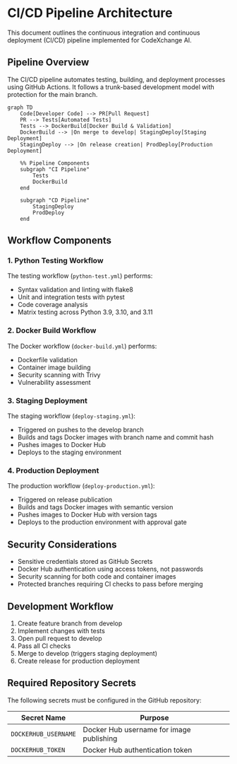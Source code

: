 # CI/CD Pipeline Architecture

This document outlines the continuous integration and continuous deployment (CI/CD) pipeline implemented for CodeXchange AI.

## Pipeline Overview

The CI/CD pipeline automates testing, building, and deployment processes using GitHub Actions. It follows a trunk-based development model with protection for the main branch.

```mermaid
graph TD
    Code[Developer Code] --> PR[Pull Request]
    PR --> Tests[Automated Tests]
    Tests --> DockerBuild[Docker Build & Validation]
    DockerBuild --> |On merge to develop| StagingDeploy[Staging Deployment]
    StagingDeploy --> |On release creation| ProdDeploy[Production Deployment]
    
    %% Pipeline Components
    subgraph "CI Pipeline"
        Tests
        DockerBuild
    end
    
    subgraph "CD Pipeline"
        StagingDeploy
        ProdDeploy
    end
```

## Workflow Components

### 1. Python Testing Workflow

The testing workflow (`python-test.yml`) performs:
- Syntax validation and linting with flake8
- Unit and integration tests with pytest
- Code coverage analysis
- Matrix testing across Python 3.9, 3.10, and 3.11

### 2. Docker Build Workflow

The Docker workflow (`docker-build.yml`) performs:
- Dockerfile validation
- Container image building
- Security scanning with Trivy
- Vulnerability assessment

### 3. Staging Deployment

The staging workflow (`deploy-staging.yml`):
- Triggered on pushes to the develop branch
- Builds and tags Docker images with branch name and commit hash
- Pushes images to Docker Hub
- Deploys to the staging environment

### 4. Production Deployment

The production workflow (`deploy-production.yml`):
- Triggered on release publication
- Builds and tags Docker images with semantic version
- Pushes images to Docker Hub with version tags
- Deploys to the production environment with approval gate

## Security Considerations

- Sensitive credentials stored as GitHub Secrets
- Docker Hub authentication using access tokens, not passwords
- Security scanning for both code and container images
- Protected branches requiring CI checks to pass before merging

## Development Workflow

1. Create feature branch from develop
2. Implement changes with tests
3. Open pull request to develop
4. Pass all CI checks
5. Merge to develop (triggers staging deployment)
6. Create release for production deployment

## Required Repository Secrets

The following secrets must be configured in the GitHub repository:

| Secret Name | Purpose |
|-------------|---------|
| `DOCKERHUB_USERNAME` | Docker Hub username for image publishing |
| `DOCKERHUB_TOKEN` | Docker Hub authentication token |
